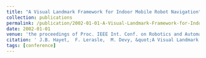 ```yaml
---
title: "A Visual Landmark Framework for Indoor Mobile Robot Navigation"
collection: publications
permalink: /publication/2002-01-01-A-Visual-Landmark-Framework-for-Indoor-Mobile-Robot-Navigation
date: 2002-01-01
venue: 'the proceedings of Proc. IEEE Int. Conf. on Robotics and Automation (ICRA)'
citation: ' J.B. Hayet,  F. Lerasle,  M. Devy, &quot;A Visual Landmark Framework for Indoor Mobile Robot Navigation.&quot; the proceedings of Proc. IEEE Int. Conf. on Robotics and Automation (ICRA), 2002.'
tags: [conference]
---
```

